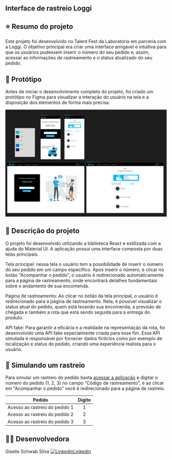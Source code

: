 ## Interface de rastreio Loggi

 ## ⭐️ Resumo do projeto
 Este projeto foi desenvolvido no Talent Fest da Laboratoria em parceria com a Loggi. O objetivo principal era criar uma interface amigável e intuitiva para que os usuários pudessem inserir o número do seu pedido e, assim, acessar as informações de rastreamento e o status atualizado do seu pedido.

 ## 🎨 Protótipo
Antes de iniciar o desenvolvimento completo do projeto, foi criado um protótipo no Figma para visualizar a interação do usuário na tela e a disposição dos elementos de forma mais precisa.

<img src="public/prototipo.png" />

## 📝 Descrição do projeto
O projeto foi desenvolvido utilizando a biblioteca React e estilizada com a ajuda do Material UI. A aplicação possui uma interface composta por duas telas principais.

Tela principal:
nessa tela o usuário tem a possibilidade de inserir o número do seu pedido em um campo específico. Após inserir o número, e clicar no botão "Acompanhar o pedido", o usuário é redirecionado automaticamente para a página de rastreamento, onde encontrará detalhes fundamentais sobre o andamento de sua encomenda.

Página de rastreamento:
Ao clicar no botão da tela principal, o usuário é redirecionado para a página de rastreamento. Nela, é possível visualizar o status atual do pedido, quem está levando sua encomenda, a previsão de chegada e também a rota que está sendo seguida para a entrega do produto.

API fake:
Para garantir a eficácia e a realidade na representação da rota, foi desenvolvido uma API fake especialmente criada para esse fim. Essa API simulada é responsável por fornecer dados fictícios como por exemplo de localização e status do pedido, criando uma experiência realista para o usuário.

## 🚚 Simulando um rastreio

Para simular um rastreio do pedido basta [acessar a aplicação](https://desafio-frontend-loggi.vercel.app/) e digitar o número do pedido (1, 2, 3) no campo "Código de rastreamento", e ao clicar em "Acompanhar o pedido" você é redirecionado para a página de rastreio.


| Pedido                    | Digite |
|------------------------------|:----:|
| Acesso ao rastreio do pedido 1 | 1 |
| Acesso ao rastreio do pedido 2 | 2 |
| Acesso ao rastreio do pedido 3 | 3 |


## 👩‍💻 Desenvolvedora
Giselle Schwab Silva  [![Linkedin](https://i.stack.imgur.com/gVE0j.png)Linkedin](https://www.linkedin.com/in/giselle-schwab-silva-58930610a/)
